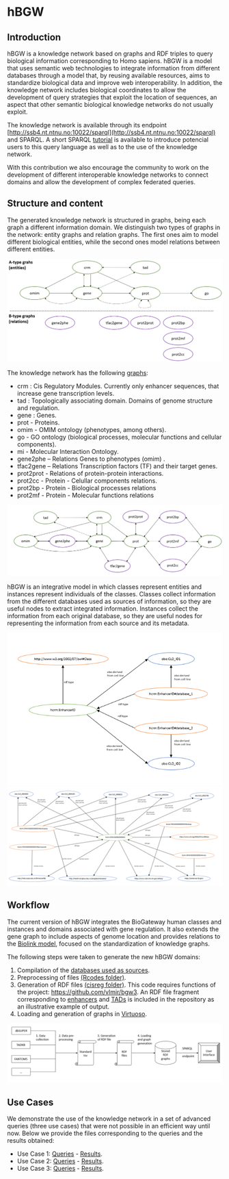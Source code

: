 # hBGW

## Introduction
hBGW is a knowledge network based on graphs and RDF triples to query biological information corresponding to Homo sapiens. hBGW is a model that uses semantic web technologies to integrate information from different databases through a model that, by reusing available resources, aims to standardize biological data and improve web interoperability. In addition, the knowledge network includes biological coordinates to allow the development of query strategies that exploit the location of sequences, an aspect that other semantic biological knowledge networks do not usually exploit.

The knowledge network is available through its endpoint [http://ssb4.nt.ntnu.no:10022/sparql](http://ssb4.nt.ntnu.no:10022/sparql) and SPARQL. A short SPARQL [tutorial](./SPARQL_Tutorial.pdf) is available to introduce potencial users to this query language as well as to the use of the knowledge network.

With this contribution we also encourage the community to work on the development of different interoperable knowledge networks to connect domains and allow the development of complex federated queries.

## Structure and content

The generated knowledge network is structured in graphs, being each graph a different information domain. We distinguish two types of graphs in the network: entity graphs and relation graphs. The first ones aim to model different biological entities, while the second ones model relations between different entities.

![Graph_types](./images/graph_types.PNG)

The knowledge network has the following [graphs](./hBGW_graphs.xlsx):
- crm : Cis Regulatory Modules. Currently only enhancer sequences, that increase gene transcription levels.
- tad : Topologically associating domain. Domains of genome structure and regulation.
- gene : Genes.
- prot  - Proteins.
- omim - OMIM ontology (phenotypes, among others).
- go - GO ontology (biological processes, molecular functions and cellular components).
- mi - Molecular Interaction Ontology.
- gene2phe – Relations Genes to phenotypes (omim) .
- tfac2gene – Relations Transcription factors (TF) and their target genes.
- prot2prot - Relations of protein-protein interactions.
- prot2cc - Protein - Celullar components relations.
- prot2bp - Protein - Biological processes relations
- prot2mf - Protein - Molecular functions relations

![Graphs](./images/graphs.PNG)

hBGW is an integrative model in which classes represent entities and instances represent individuals of the classes. Classes collect information from the different databases used as sources of information, so they are useful nodes to extract integrated information. Instances collect the information from each original database, so they are useful nodes for representing the information from each source and its metadata.

![Classes_and_intances_2](./images/classes_instances_2.PNG)
![Classes_and_intances_1](./images/classes_instances_1.PNG)

## Workflow

The current version of hBGW integrates the BioGateway human classes and instances and domains associated with gene regulation. It also extends the gene graph to include aspects of genome location and provides relations to the [Biolink model](https://biolink.github.io/biolink-model/), focused on the standardization of knowledge graphs.

The following steps were taken to generate the new hBGW domains:
1. Compilation of the [databases used as sources](./images/table_sources.PNG).
2. Preprocessing of files [(Rcodes folder)](./Rcodes).
3. Generation of RDF files [(cisreg folder)](./cisreg). This code requires functions of the project: https://github.com/vlmir/bgw3. An RDF file fragment corresponding to [enhancers](./RDF_file_examples/CRM.nt) and [TADs](./RDF_file_examples/TAD.nt) is included in the repository as an illustrative example of output.
4. Loading and generation of graphs in [Virtuoso](https://github.com/openlink/virtuoso-opensource).

![workflow](./images/workflow.PNG)

## Use Cases

We demonstrate the use of the knowledge network in a set of advanced queries (three use cases) that were not possible in an efficient way until now. Below we provide the files corresponding to the queries and the results obtained:

- Use Case 1: [Queries](./Use_Cases/UC1/Queries.txt) - [Results](./Use_Cases/UC1/Results.xlsx).
- Use Case 2: [Queries](./Use_Cases/UC2/Queries.txt) - [Results](./Use_Cases/UC2/Results.xlsx).
- Use Case 3: [Queries](./Use_Cases/UC3/Queries.txt) - [Results](./Use_Cases/UC3/Results.tsv).
